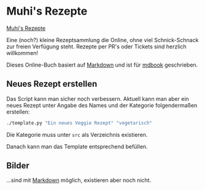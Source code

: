 # Muhi's Rezepte

[Muhi's Rezepte](https://www.muhis-rezepte.de)

Eine (noch?) kleine Rezeptsammlung die Online, ohne viel Schnick-Schnack zur freien Verfügung steht.
Rezepte per PR's oder Tickets sind herzlich willkommen!

Dieses Online-Buch basiert auf [Markdown](https://daringfireball.net/projects/markdown/) und ist für [mdbook](https://github.com/rust-lang/mdBook) geschrieben.

## Neues Rezept erstellen

Das Script kann man sicher noch verbessern. Aktuell kann man aber ein neues Rezept unter Angabe des Names und der Kategorie folgendermaßen erstellen:

```bash
./template.py "Ein neues Veggie Rezept" "vegetarisch"
```

Die Kategorie muss unter `src` als Verzeichnis existieren.

Danach kann man das Template entsprechend befüllen.

## Bilder

...sind mit [Markdown](https://www.markdownguide.org/) möglich, existieren aber noch nicht.
